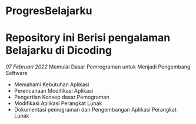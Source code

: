 ProgresBelajarku
==

Repository ini Berisi pengalaman Belajarku di Dicoding
==

*07 Februari 2022*
Memulai Dasar Pemrograman untuk Menjadi Pengembang Software
- Memahami Kebutuhan Aplikasi
- Perencanaan Modifikasi Aplikasi
- Pengertian Konsep dasar Pemograman
- Modifikasi Aplikasi Perangkat Lunak
- Dokumentasi pemograman dan Pengembangan Aplikasi Perangkat Lunak
